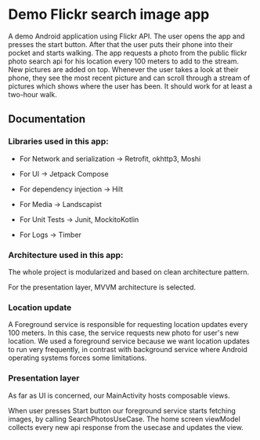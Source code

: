 # Demo Flickr search image app
A demo Android application using Flickr API.
The user opens the app and presses the start button. After that the user puts their phone into their pocket and starts walking. 
The app requests a photo from the public flickr photo search api for his location every 100 meters to add to the stream. 
New pictures are added on top. Whenever the user takes a look at their phone, they see the most recent picture and can scroll through a stream of pictures which shows where the user has been. 
It should work for at least a two-hour walk.

## Documentation

### Libraries used in this app:
- For Network and serialization -> Retrofit, okhttp3, Moshi

- For UI -> Jetpack Compose

- For dependency injection -> Hilt

- For Media -> Landscapist

- For Unit Tests -> Junit, MockitoKotlin

- For Logs -> Timber


### Architecture used in this app:
The whole project is modularized and based on clean architecture pattern.

For the presentation layer, MVVM architecture is selected.

### Location update
A Foreground service is responsible for requesting location updates every 100 meters. In this case, the service requests new photo for user's new location.
We used a foreground service because we want location updates to run very frequently, in contrast with background service where Android operating systems forces some limitations.

### Presentation layer
As far as UI is concerned, our MainActivity hosts composable views.

When user presses Start button our foreground service starts fetching images, by calling SearchPhotosUseCase. The home screen viewModel collects every new api response from the usecase and updates the view.